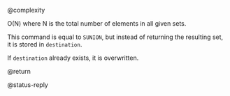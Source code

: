 @complexity

O(N) where N is the total number of elements in all given sets.

This command is equal to `SUNION`, but instead of returning the resulting set,
it is stored in `destination`.

If `destination` already exists, it is overwritten.

@return

@status-reply


